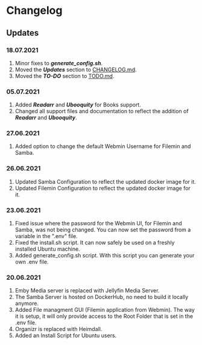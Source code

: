 # Changelog
## Updates
### 18.07.2021
1. Minor fixes to ***generate_config.sh***.
2. Moved the ***Updates*** section to [CHANGELOG.md](CHANGELOG.md).
3. Moved the ***TO-DO*** section to [TODO.md](TODO.md).

### 05.07.2021
1. Added ***Readarr*** and ***Ubooquity*** for Books support.
2. Changed all support files and documentation to reflect the addition of ***Readarr*** and ***Ubooquity***. 

### 27.06.2021
1. Added option to change the default Webmin Username for Filemin and Samba.

### 26.06.2021
1. Updated Samba Configuration to reflect the updated docker image for it.
2. Updated Filemin Configuration to reflect the updated docker image for it.

### 23.06.2021
1. Fixed issue where the password for the Webmin UI, for Filemin and Samba, was not being changed. You can now set the password from a variable in the ".env" file.
2. Fixed the install.sh script. It can now safely be used on a freshly installed Ubuntu machine.
3. Added generate_config.sh script. With this script you can generate your own .env file.

### 20.06.2021
1. Emby Media server is replaced with Jellyfin Media Server.
2. The Samba Server is hosted on DockerHub, no need to build it locally anymore.
3. Added File managment GUI (Filemin application from Webmin). The way it is setup, it will only provide access to the Root Folder that is set in the .env file.
4. Organizr is replaced with Heimdall.
5. Added an Install Script for Ubuntu users.